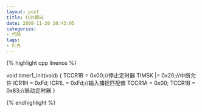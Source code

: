 ```yaml
---
layout: post
title: 红外解码
date: 2008-11-20 10:43:05
categories:
- 代码
tags:
- 红外
---
```


{% highlight cpp linenos %}


void timer1_init(void)
{
    TCCR1B = 0x00;//停止定时器
    TIMSK |= 0x20;//中断允许
    ICR1H  = 0xFd;
    ICR1L  = 0xFd;//输入捕捉匹配值
    TCCR1A = 0x00;
    TCCR1B = 0x83;//启动定时器
}
     
 

{% endhighlight %}
